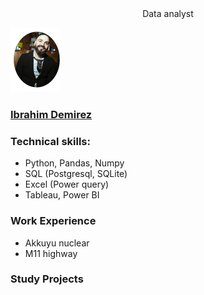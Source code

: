 <center> Data analyst </center>

![](assets/id2.png)
### [Ibrahim Demirez]()

### Technical skills:
- Python, Pandas, Numpy
- SQL (Postgresql, SQLite)             
- Excel (Power query) 
- Tableau, Power BI

  
### Work Experience
- Akkuyu nuclear
- M11 highway

### Study Projects
